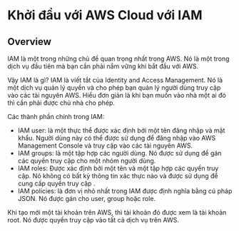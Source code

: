 # Khởi đầu với AWS Cloud với IAM

## Overview

IAM là một trong những chủ đề quan trọng nhất trong AWS. Nó là một trong dịch vụ đầu tiên mà bạn cần phải nắm vững khi bắt đầu với AWS.

Vậy IAM là gì? IAM là viết tắt của Identity and Access Management. Nó là một dịch vụ quản lý quyền và cho phép bạn quản lý người dùng truy cập vào các tài nguyên AWS. Hiểu đơn giản là khi bạn muốn vào nhà một ai đó thì cần phải được chủ nhà cho phép.

Các thành phần chính trong IAM:

- IAM user: là một thực thể được xác định bởi một tên đăng nhập và mật khẩu. Người dùng này có thể được sử dụng để đăng nhập vào AWS Management Console và truy cập vào các tài nguyên AWS.
- IAM groups: là một tập hợp các người dùng. Nó được sử dụng để gán các quyền truy cập cho một nhóm người dùng.
- IAM roles: Được xác định bởi một tên và một tập hợp các quyền truy cập. Nó không có bất kỳ thông tin xác thực nào và được sử dụng để cung cấp quyền truy cập .
- IAM policies: là đơn vị nhỏ nhất trong IAM được định nghĩa bằng cú pháp JSON. Nó được gán cho user, group hoặc role.

Khi tạo mới một tài khoản trên AWS, thì tài khoản đó được xem là tài khoản root. Nó được quyền truy cập vào tất cả dịch vụ trên AWS.
